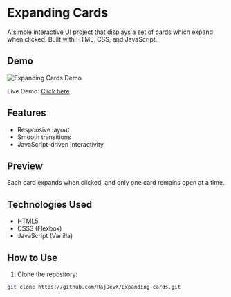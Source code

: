 # Expanding Cards

A simple interactive UI project that displays a set of cards which expand when clicked. Built with HTML, CSS, and JavaScript.

## Demo

![Expanding Cards Demo](https://user-images.githubusercontent.com/your-demo-image.gif)

Live Demo: [Click here](https://RajDevX.github.io/expanding-cards/)

## Features

- Responsive layout
- Smooth transitions
- JavaScript-driven interactivity

## Preview

Each card expands when clicked, and only one card remains open at a time.

## Technologies Used

- HTML5
- CSS3 (Flexbox)
- JavaScript (Vanilla)

## How to Use

1. Clone the repository:

```bash
git clone https://github.com/RajDevX/Expanding-cards.git
